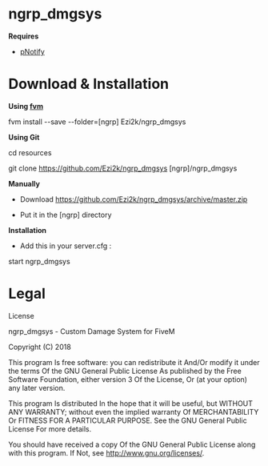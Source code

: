# ngrp_dmgsys

**Requires**
* [pNotify](https://github.com/Nick78111/pNotify)

# Download & Installation

**Using [fvm](https://github.com/qlaffont/fvm-installer)**

fvm install --save --folder=[ngrp] Ezi2k/ngrp_dmgsys

**Using Git**

cd resources

git clone https://github.com/Ezi2k/ngrp_dmgsys [ngrp]/ngrp_dmgsys

**Manually**

* Download https://github.com/Ezi2k/ngrp_dmgsys/archive/master.zip

* Put it in the [ngrp] directory

**Installation**

* Add this in your server.cfg :

start ngrp_dmgsys


# Legal

License

ngrp_dmgsys - Custom Damage System for FiveM

Copyright (C) 2018

This program Is free software: you can redistribute it And/Or modify it under the terms Of the GNU General Public License As published by the Free Software Foundation, either version 3 Of the License, Or (at your option) any later version.

This program Is distributed In the hope that it will be useful, but WITHOUT ANY WARRANTY; without even the implied warranty Of MERCHANTABILITY Or FITNESS FOR A PARTICULAR PURPOSE. See the GNU General Public License For more details.

You should have received a copy Of the GNU General Public License along with this program. If Not, see http://www.gnu.org/licenses/.

